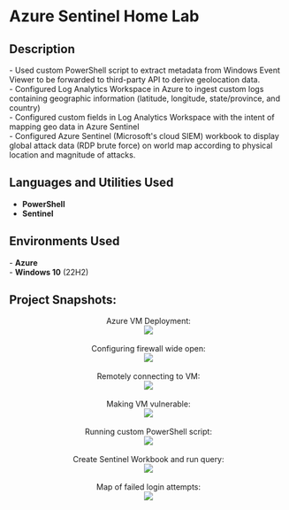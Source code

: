 <h1>Azure Sentinel Home Lab</h1>


<h2>Description</h2>
- Used custom PowerShell script to extract metadata from Windows Event Viewer to be forwarded to third-party API to derive geolocation data. <br>
- Configured Log Analytics Workspace in Azure to ingest custom logs containing geographic information (latitude, longitude, state/province, and country)<br>
- Configured custom fields in Log Analytics Workspace with the intent of mapping geo data in Azure Sentinel<br>
- Configured Azure Sentinel (Microsoft's cloud SIEM) workbook to display global attack data (RDP brute force) on world map according to physical location and magnitude of attacks.<br>

<h2>Languages and Utilities Used</h2>

- <b>PowerShell</b> 
- <b>Sentinel</b>

<h2>Environments Used </h2>
- <b>Azure</b><br>
- <b>Windows 10</b> (22H2)

<h2>Project Snapshots:</h2>

<p align="center">
Azure VM Deployment: <br/>
<img src="https://i.imgur.com/JVpbB3D.jpg"/>
<br />
<br />
Configuring firewall wide open:  <br/>
<img src="https://i.imgur.com/USYAcCN.jpg"/>
<br />
<br />
Remotely connecting to VM: <br/>
<img src="https://i.imgur.com/dsqmSjf.jpg"/>
<br />
<br />
Making VM vulnerable:  <br/>
<img src="https://i.imgur.com/DP8B4TJ.jpg"/>
<br />
<br />
Running custom PowerShell script:  <br/>
<img src="https://i.imgur.com/A3S3nTx.jpg"/>
<br />
<br />
Create Sentinel Workbook and run query:  <br/>
<img src="https://i.imgur.com/oBO4XYk.jpg"/>
<br />
<br />
Map of failed login attempts:  <br/>
<img src="https://i.imgur.com/UMWEi6t.jpg"/>
</p>

<!--
 ```diff
- text in red
+ text in green
! text in orange
# text in gray
@@ text in purple (and bold)@@
```
--!>
